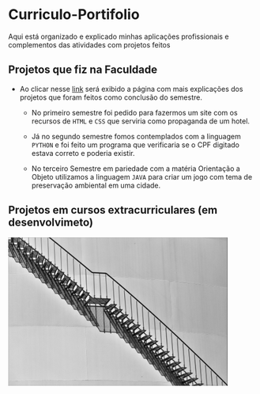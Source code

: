 # Curriculo-Portifolio
Aqui está organizado e explicado minhas aplicações profissionais e complementos das atividades com projetos feitos

## Projetos que fiz na Faculdade 
* Ao clicar nesse [link]() será exibido a página com mais explicações dos projetos que foram feitos como conclusão do semestre.

  * No primeiro semestre foi pedido para fazermos um site com os recursos de `HTML` e `CSS` que serviria como propaganda de um hotel.
 
  * Já no segundo semestre fomos contemplados com a linguagem `PYTHON` e foi feito um programa que verificaria se o CPF digitado estava correto e poderia existir.
 
  * No terceiro Semestre em pariedade com a matéria Orientação a Objeto utilizamos a linguagem `JAVA` para criar um jogo com tema de preservação ambiental em uma cidade.


## Projetos em cursos extracurriculares (em desenvolvimeto)

<img src="images/stair_in_construction.jpg" witdh="300" height="300">
